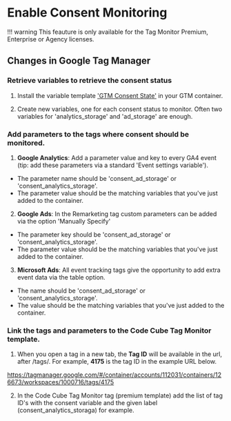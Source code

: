 # Enable Consent Monitoring

!!! warning This feauture is only available for the Tag Monitor Premium, Enterprise or Agency licenses.


## Changes in Google Tag Manager

### Retrieve variables to retrieve the consent status
1. Install the variable template ['GTM Consent State'](https://tagmanager.google.com/gallery/#/owners/Ayudante/templates/gtm-consent-state) in your GTM container.

2. Create new variables, one for each consent status to monitor. Often two variables for 'analytics_storage' and 'ad_storage' are enough.

### Add parameters to the tags where consent should be monitored.
1. **Google Analytics**: Add a parameter value and key to every GA4 event (tip: add these parameters via a standard 'Event settings variable'). 

- The parameter name should be 'consent_ad_storage' or 'consent_analytics_storage'.
- The parameter value should be the matching variables that you've just added to the container.

2. **Google Ads**: In the Remarketing tag custom parameters can be added via the option 'Manually Specify'

- The parameter key should be 'consent_ad_storage' or 'consent_analytics_storage'.
- The parameter value should be the matching variables that you've just added to the container.

3. **Microsoft Ads**: All event tracking tags give the opportunity to add extra event data via the table option. 

- The name should be 'consent_ad_storage' or 'consent_analytics_storage'.
- The value should be the matching variables that you've just added to the container.

### Link the tags and parameters to the Code Cube Tag Monitor template.
1. When you open a tag in a new tab, the **Tag ID** will be available in the url, after /tags/.
For example, **4175** is the tag ID in the example URL below.

https://tagmanager.google.com/#/container/accounts/112031/containers/126673/workspaces/1000716/tags/4175

2. In the Code Cube Tag Monitor tag (premium template) add the list of tag ID's with the consent variable and the given label (consent_analytics_storaga) for example.

